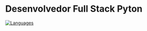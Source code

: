 # Desenvolvedor Full Stack Pyton 

[![Languages](https://img.shields.io/github/languages/count/jeymison/curso_ebac_frontend)](https://github.com/jeymison/curso_ebac_frontend)



